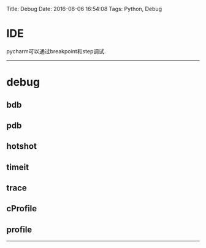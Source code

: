 Title: Debug
Date: 2016-08-06 16:54:08
Tags: Python, Debug



# IDE

pycharm可以通过breakpoint和step调试.

***

# debug

## bdb

## pdb

## hotshot

## timeit

## trace

## cProfile

## profile

***
